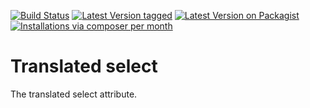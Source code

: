 [![Build Status](https://github.com/MetaModels/attribute_translatedselect/actions/workflows/diagnostics.yml/badge.svg)](https://github.com/MetaModels/attribute_translatedselect/actions)
[![Latest Version tagged](http://img.shields.io/github/tag/MetaModels/attribute_translatedselect.svg)](https://github.com/MetaModels/attribute_translatedselect/tags)
[![Latest Version on Packagist](http://img.shields.io/packagist/v/MetaModels/attribute_translatedselect.svg)](https://packagist.org/packages/MetaModels/attribute_translatedselect)
[![Installations via composer per month](http://img.shields.io/packagist/dm/MetaModels/attribute_translatedselect.svg)](https://packagist.org/packages/MetaModels/attribute_translatedselect)

Translated select
=================

The translated select attribute. 
